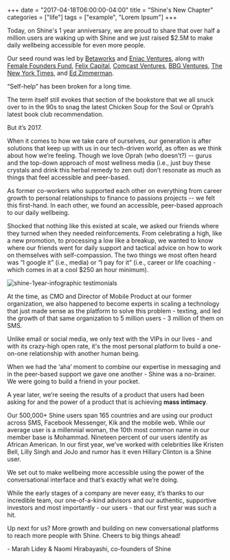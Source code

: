 +++
  date = "2017-04-18T06:00:00-04:00"
  title = "Shine's New Chapter"
  categories = ["life"]
  tags = ["example", "Lorem Ipsum"]
+++



<span class="dropcap">T</span>oday, on Shine's 1 year anniversary, we are proud to share that over half a million users are waking up with Shine and we just raised $2.5M to make daily wellbeing accessible for even more people.

Our seed round was led by [Betaworks](https://betaworks.com/) and [Eniac Ventures](http://www.eniac.vc/), along with [Female Founders Fund](http://femalefoundersfund.com/), [Felix Capital](http://www.felixcap.com/), [Comcast Ventures](http://www.comcastventures.com/), [BBG Ventures](http://www.bbgventures.com/), [The New York Times](https://www.nytimes.com/), and [Ed Zimmerman](https://www.lowenstein.com/ezimmerman/).

“Self-help” has been broken for a long time. 

The term itself still evokes that section of the bookstore that we all snuck over to in the 90s to snag the latest Chicken Soup for the Soul or Oprah’s latest book club recommendation.

But it’s 2017. 

When it comes to how we take care of ourselves, our generation is after solutions that keep up with us in our tech-driven world, as often as we think about how we’re feeling. Though we love Oprah (who doesn’t?) -- gurus and the top-down approach of most wellness media (i.e., just buy these crystals and drink this herbal remedy to zen out) don’t resonate as much as things that feel accessible and peer-based. 

As former co-workers who supported each other on everything from career growth to personal relationships to finance to passions projects -- we felt this first-hand. In each other, we found an accessible, peer-based approach to our daily wellbeing.

Shocked that nothing like this existed at scale, we asked our friends where they turned when they needed reinforcements. From celebrating a high, like a new promotion, to processing a low like a breakup, we wanted to know where our friends went for daily support and tactical advice on how to work on themselves with self-compassion. The two things we most often heard was “I google it” (i.e., media) or “I pay for it” (i.e., career or life coaching - which comes in at a cool $250 an hour minimum). 


![shine-1year-infographic testimonials](//images.contentful.com/awpxl2koull4/33SMkGyB5Sw2UYaO0ScQ82/36ce499dbd3cfd0a58f02b9c7c184ee5/shine-1year-infographic_testimonials.png)


At the time, as CMO and Director of Mobile Product at our former organization, we also happened to become experts in scaling a technology that just made sense as the platform to solve this problem - texting, and led the growth of that same organization to 5 million users - 3 million of them on SMS. 

Unlike email or social media, we only text with the VIPs in our lives - and with its crazy-high open rate, it's the most personal platform to build a one-on-one relationship with another human being.

When we had the ‘aha’ moment to combine our expertise in messaging and in the peer-based support we gave one another - Shine was a no-brainer.  We were going to build a friend in your pocket.

A year later, we’re seeing the results of a product that users had been asking for and the power of a product that is achieving __mass intimacy__. 

Our 500,000+ Shine users span 165 countries and are using our product across SMS, Facebook Messenger, Kik and the mobile web. While our average user is a millennial woman, the 10th most common name in our member base is Mohammad. Nineteen percent of our users identify as African American. In our first year, we've worked with celebrities like Kristen Bell, Lilly Singh and JoJo and rumor has it even Hillary Clinton is a Shine user.

We set out to make wellbeing more accessible using the power of the conversational interface and that’s exactly what we’re doing. 

While the early stages of a company are never easy, it’s thanks to our incredible team, our one-of-a-kind advisors and our authentic, supportive investors and most importantly - our users - that our first year was such a hit. 

Up next for us? More growth and building on new conversational platforms to reach more people with Shine. Cheers to big things ahead!

<p> - Marah Lidey & Naomi Hirabayashi, co-founders of Shine </p>
